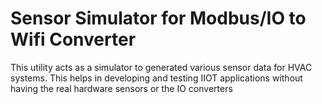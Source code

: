 # Sensor Simulator for Modbus/IO to Wifi Converter
This utility acts as a simulator to generated various sensor data for HVAC systems. This helps in developing and testing IIOT applications without having the real hardware sensors or the IO converters

